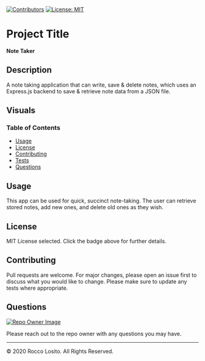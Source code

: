 [![Contributors](https://img.shields.io/github/contributors/roccolosito/employee-template-engine)](https://github.com/roccolosito/employee-template-engine/graphs/contributors)
[![License: MIT](https://img.shields.io/badge/License-MIT-yellow.svg)](https://opensource.org/licenses/MIT)

# Project Title 
**Note Taker**

## Description
A note taking application that can write, save & delete notes, which uses an Express.js backend to save & retrieve note data from a JSON file.

## Visuals


### Table of Contents
* [Usage](#Usage)
* [License](#License)
* [Contributing](#Contributing)
* [Tests](#Tests)
* [Questions](#Questions)

## Usage
This app can be used for quick, succinct note-taking. The user can retrieve stored notes, add new ones, and delete old ones as they wish.

## License
MIT License selected. Click the badge above for further details.

## Contributing
Pull requests are welcome. For major changes, please open an issue first to discuss what you would like to change. Please make sure to update any tests where appropriate.

## Questions
[![Repo Owner Image](https://avatars.githubusercontent.com/roccolosito?s=100)](")

Please reach out to the repo owner with any questions you may have.

- - -
© 2020 Rocco Losito. All Rights Reserved.